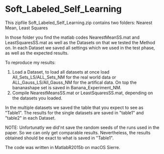# Soft_Labeled_Self_Learning

This zipfile Soft_Labeled_Self_Learning.zip contains two folders: Nearest Mean, Least Squares

In those folder you find the matlab codes NearestMeanSS.mat and LeastSquaresSS.mat
as well as the Datasets on that we tested the Method on. In each Dataset we saved all settings which we used in the test phase, as well as the expected results.

To reproduce my results: 

1. Load a Dataset, to load all datasets at once load All_Sets_LS/ALL_Sets_NM for the real world data or ALL_Gauss_LS/All_Gauss_NM for the artifical data. On top the bananashape set is saved in Banana_Experiment_NM.
2. Compile NearestMeansSS.mat or LeastSquaresSS.mat, depending on the datasets you loaded.

In the multiple datasets we saved the table that you expect to see as "Table1". The results for the single datasets are saved in "table1" and "table2" in each Dataset.

NOTE: Unfortunatly we did'nt save the random seeds of the runs used in the paper. So we can only get comparable results. Nevertheless, the results obtained should be exact to what is saved in "Table1".

The code was written in MatlabR2015b on macOS Sierre.
